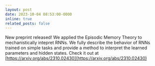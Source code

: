 ```yaml
---
layout: post
date: 2023-10-04 08:53:00-0000
inline: true
related_posts: false
---
```


New preprint released! We applied the Episodic Memory Theory to mechanistically intepret RNNs. We fully describe the behavior of RNNs trained on simple tasks and provide a method to interpret the learned parameters and hidden states. Check it out at [https://arxiv.org/abs/2310.02430](https://arxiv.org/abs/2310.02430)
